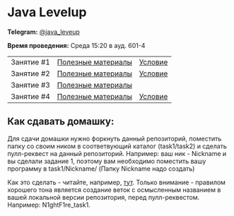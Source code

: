 # Java Levelup
**Telegram:** [@java_leveup](https://t.me/java_leveup)


**Время проведения:** Среда 15:20 в ауд. 601-4

|            |                                            |                           |
| ---------- | -------------------------------------------| ------------------------- |
| Занятие #1 | [Полезные материалы](lesson1/MATERIALS.md) | [Условие](lesson1/TASK.md)|
| Занятие #2 | [Полезные материалы](lesson2/MATERIALS.md) | [Условие](lesson2/TASK.md)|
| Занятие #3 | [Полезные материалы](lesson3/MATERIALS.md) |                           |
| Занятие #4 | [Полезные материалы](lesson4/MATERIALS.md) | [Условие](lesson5/TASK.md)|


## Как сдавать домашку:
Для сдачи домашки нужно форкнуть данный репозиторий, поместить папку со своим ником в соответвующий каталог (task1/task2) и сделать пулл-реквест на данный репозиторий. Например: ваш ник - Nickname и вы сделали задание 1, поэтому вам необходимо поместить вашу программу в task1/Nickname/ (Папку Nickname надо создать)

Как это сделать - читайте, например, [тут](https://progtask.ru/kak-sdelat-pull-request-na-github/). Только внимание - правилом хорошего тона является создание веток с осмысленным названием в вашей
локальной версии репозитория, перед пулл-реквестом. Например: N1ghtF1re_task1.
